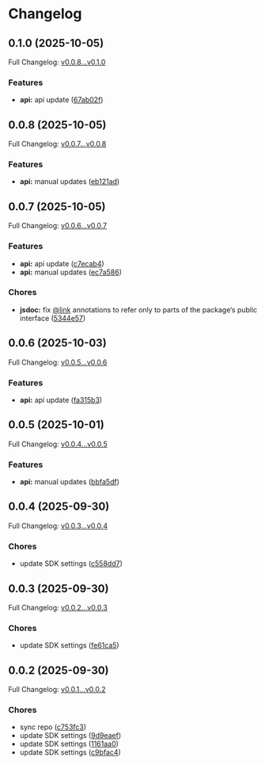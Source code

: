 # Changelog

## 0.1.0 (2025-10-05)

Full Changelog: [v0.0.8...v0.1.0](https://github.com/tembo/sdk/compare/v0.0.8...v0.1.0)

### Features

* **api:** api update ([67ab02f](https://github.com/tembo/sdk/commit/67ab02fd70abe506b6499b5be8cb9f1dc2fe8b6a))

## 0.0.8 (2025-10-05)

Full Changelog: [v0.0.7...v0.0.8](https://github.com/tembo/sdk/compare/v0.0.7...v0.0.8)

### Features

* **api:** manual updates ([eb121ad](https://github.com/tembo/sdk/commit/eb121ad9be2998611b75b3d52c77772fee9035b5))

## 0.0.7 (2025-10-05)

Full Changelog: [v0.0.6...v0.0.7](https://github.com/tembo/sdk/compare/v0.0.6...v0.0.7)

### Features

* **api:** api update ([c7ecab4](https://github.com/tembo/sdk/commit/c7ecab4641c84e1c55f428de26fbd8e14ce14c7d))
* **api:** manual updates ([ec7a586](https://github.com/tembo/sdk/commit/ec7a586a13b4f902a22b34a3fcbfabe0f8f1608c))


### Chores

* **jsdoc:** fix [@link](https://github.com/link) annotations to refer only to parts of the package‘s public interface ([5344e57](https://github.com/tembo/sdk/commit/5344e5744836d1b21139bc2d8a2fd910428c38e6))

## 0.0.6 (2025-10-03)

Full Changelog: [v0.0.5...v0.0.6](https://github.com/tembo/sdk/compare/v0.0.5...v0.0.6)

### Features

* **api:** api update ([fa315b3](https://github.com/tembo/sdk/commit/fa315b373d3a90a0de18155fbd34736399fa1799))

## 0.0.5 (2025-10-01)

Full Changelog: [v0.0.4...v0.0.5](https://github.com/tembo/sdk/compare/v0.0.4...v0.0.5)

### Features

* **api:** manual updates ([bbfa5df](https://github.com/tembo/sdk/commit/bbfa5dfdbee0db3724ccc6083778a163bcbe4056))

## 0.0.4 (2025-09-30)

Full Changelog: [v0.0.3...v0.0.4](https://github.com/tembo/sdk/compare/v0.0.3...v0.0.4)

### Chores

* update SDK settings ([c558dd7](https://github.com/tembo/sdk/commit/c558dd7e3afc6411dc0a0feb8e07fab13863f51c))

## 0.0.3 (2025-09-30)

Full Changelog: [v0.0.2...v0.0.3](https://github.com/tembo/sdk/compare/v0.0.2...v0.0.3)

### Chores

* update SDK settings ([fe61ca5](https://github.com/tembo/sdk/commit/fe61ca5acc022810ed83f4050c36b65f6d1d334e))

## 0.0.2 (2025-09-30)

Full Changelog: [v0.0.1...v0.0.2](https://github.com/tembo/sdk/compare/v0.0.1...v0.0.2)

### Chores

* sync repo ([c753fc3](https://github.com/tembo/sdk/commit/c753fc351a61b38361030eb089c932da8e49126d))
* update SDK settings ([9d9eaef](https://github.com/tembo/sdk/commit/9d9eaef2160c9636d5c2830697bf4064127fb09b))
* update SDK settings ([1161aa0](https://github.com/tembo/sdk/commit/1161aa0a796625716b3df1737e01f267e429c31c))
* update SDK settings ([c9bfac4](https://github.com/tembo/sdk/commit/c9bfac477594e7c0f684379a4abecb49be6e2850))
